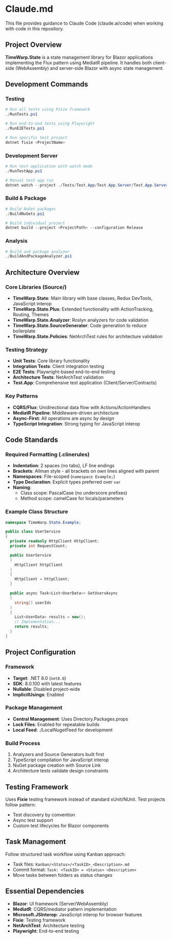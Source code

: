 # Claude.md

This file provides guidance to Claude Code (claude.ai/code) when working with code in this repository.

## Project Overview

**TimeWarp.State** is a state management library for Blazor applications implementing the Flux pattern using MediatR pipeline. It handles both client-side (WebAssembly) and server-side Blazor with async state management.

## Development Commands

### Testing
```powershell
# Run all tests using Fixie framework
./RunTests.ps1

# Run end-to-end tests using Playwright
./RunE2ETests.ps1

# Run specific test project
dotnet fixie <ProjectName>
```

### Development Server
```powershell
# Run test application with watch mode
./RunTestApp.ps1

# Manual test app run
dotnet watch --project ./Tests/Test.App/Test.App.Server/Test.App.Server.csproj
```

### Build & Package
```powershell
# Build NuGet packages
./BuildNuGets.ps1

# Build individual project
dotnet build --project <ProjectPath> --configuration Release
```

### Analysis
```powershell
# Build and package analyzer
./BuildAndPackageAnalyzer.ps1
```

## Architecture Overview

### Core Libraries (Source/)
- **TimeWarp.State**: Main library with base classes, Redux DevTools, JavaScript interop
- **TimeWarp.State.Plus**: Extended functionality with ActionTracking, Routing, Themes
- **TimeWarp.State.Analyzer**: Roslyn analyzers for code validation
- **TimeWarp.State.SourceGenerator**: Code generation to reduce boilerplate
- **TimeWarp.State.Policies**: NetArchTest rules for architecture validation

### Testing Strategy
- **Unit Tests**: Core library functionality
- **Integration Tests**: Client integration testing
- **E2E Tests**: Playwright-based end-to-end testing
- **Architecture Tests**: NetArchTest validation
- **Test.App**: Comprehensive test application (Client/Server/Contracts)

### Key Patterns
- **CQRS/Flux**: Unidirectional data flow with Actions/ActionHandlers
- **MediatR Pipeline**: Middleware-driven architecture
- **Async-First**: All operations are async by design
- **TypeScript Integration**: Strong typing for JavaScript interop

## Code Standards

### Required Formatting (.clinerules)
- **Indentation**: 2 spaces (no tabs), LF line endings
- **Brackets**: Allman style - all brackets on own lines aligned with parent
- **Namespaces**: File-scoped (`namespace Example;`)
- **Type Declaration**: Explicit types preferred over `var`
- **Naming**: 
  - Class scope: PascalCase (no underscore prefixes)
  - Method scope: camelCase for locals/parameters

### Example Class Structure
```csharp
namespace TimeWarp.State.Example;

public class UserService
{
  private readonly HttpClient HttpClient;
  private int RequestCount;

  public UserService
  (
    HttpClient httpClient
  )
  {
    HttpClient = httpClient;
  }

  public async Task<List<UserData>> GetUsersAsync
  (
    string[] userIds
  )
  {
    List<UserData> results = new();
    // Implementation...
    return results;
  }
}
```

## Project Configuration

### Framework
- **Target**: .NET 8.0 (`net8.0`)
- **SDK**: 8.0.100 with latest features
- **Nullable**: Disabled project-wide
- **ImplicitUsings**: Enabled

### Package Management
- **Central Management**: Uses Directory.Packages.props
- **Lock Files**: Enabled for repeatable builds
- **Local Feed**: ./LocalNugetFeed for development

### Build Process
1. Analyzers and Source Generators built first
2. TypeScript compilation for JavaScript interop
3. NuGet package creation with Source Link
4. Architecture tests validate design constraints

## Testing Framework

Uses **Fixie** testing framework instead of standard xUnit/NUnit. Test projects follow pattern:
- Test discovery by convention
- Async test support
- Custom test lifecycles for Blazor components

## Task Management

Follow structured task workflow using Kanban approach:
- Task files: `Kanban/<Status>/<TaskID>_<Description>.md`
- Commit format: `Task: <TaskID> = <Status> <Description>`
- Move tasks between folders as status changes

## Essential Dependencies

- **Blazor**: UI framework (Server/WebAssembly)
- **MediatR**: CQRS/mediator pattern implementation
- **Microsoft.JSInterop**: JavaScript interop for browser features
- **Fixie**: Testing framework
- **NetArchTest**: Architecture testing
- **Playwright**: End-to-end testing